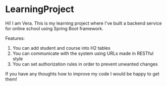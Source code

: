 # LearningProject

Hi! I am Vera. This is my learning project where I've built a backend service for online school using Spring Boot framework.

Features:

1) You can add student and course into H2 tables
2) You can communicate with the system using URLs made in RESTful style
3) You can set authorization rules in order to prevent unwanted changes

If you have any thoughts how to improve my code I would be happy to get them!
